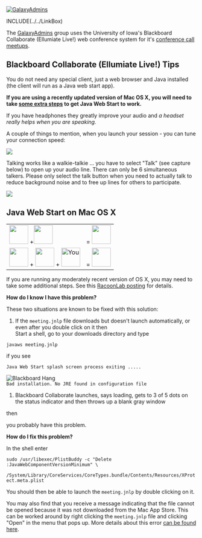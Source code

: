 <div class='center'><a href='/Community/GalaxyAdmins.md'><img src='/Images/Logos/GalaxyAdmins.png' alt='GalaxyAdmins' /></a></div>

INCLUDE(../../LinkBox)

The [GalaxyAdmins](../../) group uses the University of Iowa's Blackboard Collaborate (Ellumiate Live!) web conference system for it's [conference call meetups](../).  


## Blackboard Collaborate (Ellumiate Live!) Tips

You do not need any special client, just a web browser and Java installed (the client will run as a Java web start app). 

**If you are using a recently updated version of Mac OS X, you will need to take [some extra steps](#java-web-start-on-mac-os-x) to get Java Web Start to work.**

If you have headphones they greatly improve your audio and *a headset really helps when you are speaking.*

A couple of things to mention, when you launch your session - you can tune your connection speed:

![](/BlackboardConnectionSpeed.png)

Talking works like a walkie-talkie ... you have to select "Talk" (see capture below) to open up your audio line. There can only be 6 simultaneous talkers.  Please only select the talk button when you need to actually talk to reduce background noise and to free up lines for others to participate.

![](/BlackboardTalk.png)

## Java Web Start on Mac OS X

<div class='right'><div class='solid'>
<table>
  <tr>
    <td style=" border: none"> <img src='/Images/Logos/AppleLogo.jpg' alt='' height="50" /> +<img src='/Images/Logos/JavaLogo.png' alt='' height="50" /> </td>
    <td style=" border:none"> = <img src='/Images/Icons/Frown.jpg' alt='' width="50" /> </td>
  </tr>
  <tr>
    <td style=" border: none"> <img src='/Images/Logos/AppleLogo.jpg' alt='' height="50" /> + <img src='/Images/Logos/JavaLogo.png' alt='' height="50" /> + <img src='/Images/Icons/PointingFinger.png' alt='You' width="50" /> </td>
    <td style=" border:none"> = <img src='/Images/Icons/Smile.png' alt='' width="50" /> </td>
  </tr>
</table>

</div>

If you are running any moderately recent version of OS X, you may need to take some additional steps.  See this [RacoonLab posting](http://www.racoonlab.com/2013/01/java-web-service-doesnt-start-bad-installation-no-jre-found-in-configuration-file/) for details.

**How do I know I have this problem?**

These two situations are known to be fixed with this solution:

1. If the `meeting.jnlp` file downloads but doesn't launch automatically, or even after you double click on it then<div class='indent'>
  Start a shell, go to your downloads directory and type

  `javaws meeting.jnlp`

 if you see 

  `Java Web Start splash screen process exiting .....`<br /><div class='right'>![Blackboard Hang](/BlackboardHang1.png)</div>
  `Bad installation. No JRE found in configuration file`</div>
1. Blackboard Collaborate launches, says loading, gets to 3 of 5 dots on the status indicator and then throws up a blank gray window

then

  you probably have this problem.

**How do I fix this problem?**

In the shell enter

 `sudo /usr/libexec/PlistBuddy -c "Delete :JavaWebComponentVersionMinimum" \`<br />
 `  /System/Library/CoreServices/CoreTypes.bundle/Contents/Resources/XProtect.meta.plist`

You should then be able to launch the `meeting.jnlp` by double clicking on it.

You may also find that you receive a message indicating that the file cannot be opened because it was not downloaded from the Mac App Store.  This can be worked around by right clicking the `meeting.jnlp` file and clicking "Open" in the menu that pops up.  More details about this error [can be found here](http://osxdaily.com/2012/07/27/app-cant-be-opened-because-it-is-from-an-unidentified-developer/).
